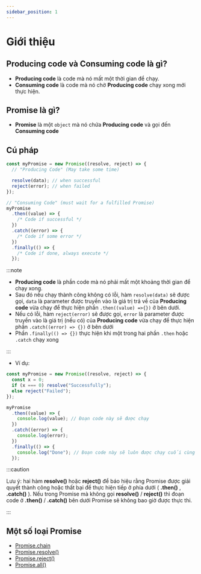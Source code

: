 ```yaml
---
sidebar_position: 1
---
```


# Giới thiệu

## Producing code và Consuming code là gì?

- **Producing code** là code mà nó mất một thời gian để chạy.
- **Consuming code** là code mà nó chờ **Producing code** chạy xong mới thực hiện.

## Promise là gì?

- **Promise** là một `object` mà nó chứa **Producing code** và gọi đến **Consuming code**

## Cú pháp

```js
const myPromise = new Promise((resolve, reject) => {
  // "Producing Code" (May take some time)

  resolve(data); // when successful
  reject(error); // when failed
});

// "Consuming Code" (must wait for a fulfilled Promise)
myPromise
  .then((value) => {
    /* Code if successful */
  })
  .catch((error) => {
    /* Code if some error */
  })
  .finally(() => {
    /* Code if done, always execute */
  });
```

:::note

- **Producing code** là phần code mà nó phải mất một khoảng thời gian để chạy xong.
- Sau đó nếu chạy thành công không có lỗi, hàm `resolve(data)` sẽ được gọi, `data` là parameter được truyền vào là giá trị trả về của **Producing code** vừa chạy để thực hiện phần `.then((value) =>{})` ở bên dưới.
- Nếu có lỗi, hàm `reject(error)` sẽ được gọi, `error` là parameter được truyền vào là giá trị (nếu có) của **Producing code** vừa chạy để thực hiện phần `.catch((error) => {})` ở bên dưới
- Phần `.finally(() => {})` thực hiện khi một trong hai phần `.then` hoặc `.catch` chạy xong

:::

- Ví dụ:

```js
const myPromise = new Promise((resolve, reject) => {
  const x = 0;
  if (x === 0) resolve("Successfully");
  else reject("Failed");
});

myPromise
  .then((value) => {
    console.log(value); // Đoạn code này sẽ được chạy
  })
  .catch((error) => {
    console.log(error);
  })
  .finally(() => {
    console.log("Done"); // Đoạn code này sẽ luôn được chạy cuối cùng bất kể thành công hay có lỗi xảy ra.
  });
```

:::caution

Lưu ý: hai hàm **resolve()** hoặc **reject()** để báo hiệu rằng Promise được giải quyết thành công hoặc thất bại để thực hiện tiếp ở phía dưới ( **.then()** , **.catch()** ). Nếu trong Promise mà không gọi **resolve()** / **reject()** thì đoạn code ở **.then()** / **.catch()** bên dưới Promise sẽ không bao giờ được thực thi.

:::

## Một số loại Promise

- [Promise.chain](./promise-chain)
- [Promise.resolve()](./promise-resolve)
- [Promise.reject()](./promise-reject)
- [Promise.all()](./promise-all)
